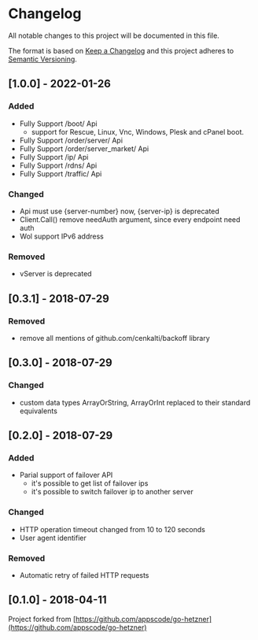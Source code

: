 # Changelog

All notable changes to this project will be documented in this file.

The format is based on [Keep a Changelog](http://keepachangelog.com/en/1.0.0/)
and this project adheres to [Semantic Versioning](http://semver.org/spec/v2.0.0.html).

## [1.0.0] - 2022-01-26

### Added

- Fully Support /boot/ Api
    - support for Rescue, Linux, Vnc, Windows, Plesk and cPanel boot.
- Fully Support /order/server/ Api
- Fully Support /order/server_market/ Api
- Fully Support /ip/ Api
- Fully Support /rdns/ Api
- Fully Support /traffic/ Api

### Changed

- Api must use {server-number} now, {server-ip} is deprecated
- Client.Call() remove needAuth argument, since every endpoint need auth
- Wol support IPv6 address

### Removed

- vServer is deprecated

## [0.3.1] - 2018-07-29

### Removed

- remove all mentions of github.com/cenkalti/backoff library

## [0.3.0] - 2018-07-29

### Changed

- custom data types ArrayOrString, ArrayOrInt replaced to their standard equivalents

## [0.2.0] - 2018-07-29

### Added

- Parial support of failover API
    - it's possible to get list of failover ips
    - it's possible to switch failover ip to another server

### Changed

- HTTP operation timeout changed from 10 to 120 seconds
- User agent identifier

### Removed

- Automatic retry of failed HTTP requests

## [0.1.0] - 2018-04-11

Project forked from [https://github.com/appscode/go-hetzner](https://github.com/appscode/go-hetzner)
